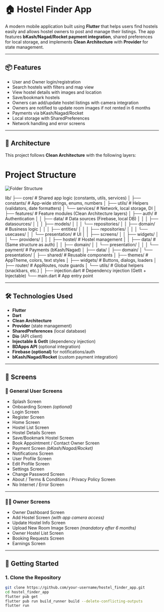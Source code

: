# 🏠 Hostel Finder App

A modern mobile application built using **Flutter** that helps users find hostels easily and allows hostel owners to post and manage their listings. The app features **bKash/Nagad/Rocket payment integration**, shared preferences for local storage, and implements **Clean Architecture** with **Provider** for state management.

---

## 📦 Features

- User and Owner login/registration
- Search hostels with filters and map view
- View hostel details with images and location
- Save/bookmark hostels
- Owners can add/update hostel listings with camera integration
- Owners are notified to update room images if not rented in 6 months
- Payments via bKash/Nagad/Rocket
- Local storage with SharedPreferences
- Network handling and error screens

---

## 🧱 Architecture

This project follows **Clean Architecture** with the following layers:

# Project Structure
![Folder Structure](https://raw.githubusercontent.com/<your-username>/<repo-name>/main/assets/folder%20struc.png)


lib/
├── core/ # Shared app logic (constants, utils, services)
│ ├── constants/ # App-wide strings, enums, numbers
│ ├── utils/ # Helpers (validators, date formatters)
│ └── services/ # Network, local storage, DI
│
├── features/ # Feature modules (Clean Architecture layers)
│ ├── auth/ # Authentication
│ │ ├── data/ # Data sources (Firebase, local DB)
│ │ │ ├── datasources/
│ │ │ ├── models/
│ │ │ └── repositories/
│ │ ├── domain/ # Business logic
│ │ │ ├── entities/
│ │ │ ├── repositories/
│ │ │ └── usecases/
│ │ └── presentation/ # UI
│ │ ├── screens/
│ │ ├── widgets/
│ │ └── providers/
│ │
│ ├── hostel/ # Hostel management
│ │ ├── data/ # (Same structure as auth)
│ │ ├── domain/
│ │ └── presentation/
│ │
│ └── payment/ # Payments (bKash/Nagad)
│ ├── data/
│ ├── domain/
│ └── presentation/
│
├── shared/ # Reusable components
│ ├── themes/ # AppTheme, colors, text styles
│ ├── widgets/ # Buttons, dialogs, loaders
│ ├── router/ # AppRoutes, route guards
│ └── utils/ # Global helpers (snackbars, etc.)
│
├── injection.dart # Dependency injection (GetIt + Injectable)
└── main.dart # App entry point


---

## 🛠 Technologies Used

- **Flutter**
- **Dart**
- **Clean Architecture**
- **Provider** (state management)
- **SharedPreferences** (local database)
- **Dio** (API client)
- **Injectable & GetIt** (dependency injection)
- **BDApps API** (optional integration)
- **Firebase (optional)** for notifications/auth
- **bKash/Nagad/Rocket** (custom payment integration)

---

## 📱 Screens

### 👤 General User Screens

- Splash Screen  
- Onboarding Screen *(optional)*  
- Login Screen  
- Register Screen  
- Home Screen  
- Hostel List Screen  
- Hostel Details Screen  
- Save/Bookmark Hostel Screen  
- Book Appointment / Contact Owner Screen  
- Payment Screen *(bKash/Nagad/Rocket)*  
- Notifications Screen  
- User Profile Screen  
- Edit Profile Screen  
- Settings Screen  
- Change Password Screen  
- About / Terms & Conditions / Privacy Policy Screen  
- No Internet / Error Screen  

---

### 🧑‍💼 Owner Screens

- Owner Dashboard Screen  
- Add Hostel Screen *(with app camera access)*  
- Update Hostel Info Screen  
- Upload New Room Image Screen *(mandatory after 6 months)*  
- Owner Hostel List Screen  
- Booking Requests Screen  
- Earnings Screen  

---

## 🚀 Getting Started

### 1. Clone the Repository

```bash
git clone https://github.com/your-username/hostel_finder_app.git
cd hostel_finder_app
flutter pub get
flutter pub run build_runner build --delete-conflicting-outputs
flutter run

